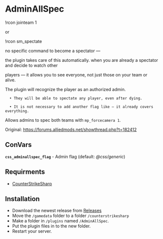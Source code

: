 # AdminAllSpec

!rcon jointeam 1

or

!rcon sm_spectate

no specific command to become a spectator —

the plugin takes care of this automatically. when you are already a spectator and decide to watch other 

players — it allows you to see everyone, not just those on your team or alive. 

The plugin will recognize the player as an authorized admin. 

      • They will be able to spectate any player, even after dying. 

      • It is not necessary to add another flag like — it already covers everything.

Allows admins to spec both teams with `mp_forcecamera 1`.

Original: https://forums.alliedmods.net/showthread.php?t=182412

## ConVars
**`css_adminallspec_flag`** - Admin flag (default: *@css/generic*)

## Requirments
- [CounterStrikeSharp](https://github.com/roflmuffin/CounterStrikeSharp/)

## Installation
- Download the newest release from [Releases](https://github.com/qstage/AdminAllSpec/releases)
- Move the `/gamedata` folder to a folder `/counterstrikesharp`
- Make a folder in `/plugins` named `/AdminAllSpec`.
- Put the plugin files in to the new folder.
- Restart your server.
